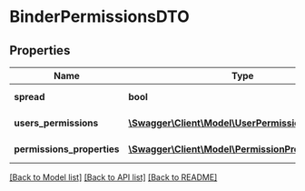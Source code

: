 # BinderPermissionsDTO

## Properties
Name | Type | Description | Notes
------------ | ------------- | ------------- | -------------
**spread** | **bool** | Spread to binders | [optional] 
**users_permissions** | [**\Swagger\Client\Model\UserPermissionDTO[]**](UserPermissionDTO.md) | List of user permissions | [optional] 
**permissions_properties** | [**\Swagger\Client\Model\PermissionPropertiesDTO[]**](PermissionPropertiesDTO.md) | Permission Properties | [optional] 

[[Back to Model list]](../README.md#documentation-for-models) [[Back to API list]](../README.md#documentation-for-api-endpoints) [[Back to README]](../README.md)


